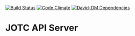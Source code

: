 [![Build Status](https://travis-ci.org/JOTC/api-server.svg)](https://travis-ci.org/JOTC/api-server/)
[![Code Climate](https://codeclimate.com/github/JOTC/api-server/badges/gpa.svg)](https://codeclimate.com/github/JOTC/api-server) [![David-DM Dependencies](https://david-dm.org/jotc/api-server.svg)](https://david-dm.org/jotc/api-server)

# JOTC API Server